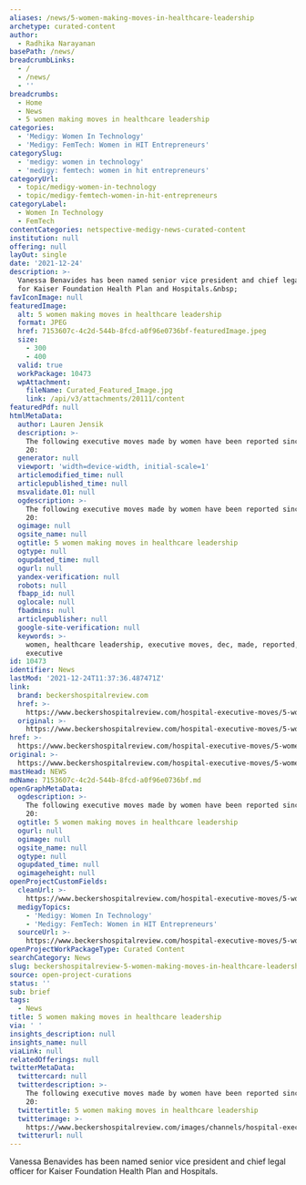 ```yaml
---
aliases: /news/5-women-making-moves-in-healthcare-leadership
archetype: curated-content
author:
  - Radhika Narayanan
basePath: /news/
breadcrumbLinks:
  - /
  - /news/
  - ''
breadcrumbs:
  - Home
  - News
  - 5 women making moves in healthcare leadership
categories:
  - 'Medigy: Women In Technology'
  - 'Medigy: FemTech: Women in HIT Entrepreneurs'
categorySlug:
  - 'medigy: women in technology'
  - 'medigy: femtech: women in hit entrepreneurs'
categoryUrl:
  - topic/medigy-women-in-technology
  - topic/medigy-femtech-women-in-hit-entrepreneurs
categoryLabel:
  - Women In Technology
  - FemTech
contentCategories: netspective-medigy-news-curated-content
institution: null
offering: null
layOut: single
date: '2021-12-24'
description: >-
  Vanessa Benavides has been named senior vice president and chief legal officer
  for Kaiser Foundation Health Plan and Hospitals.&nbsp;
favIconImage: null
featuredImage:
  alt: 5 women making moves in healthcare leadership
  format: JPEG
  href: 7153607c-4c2d-544b-8fcd-a0f96e0736bf-featuredImage.jpeg
  size:
    - 300
    - 400
  valid: true
  workPackage: 10473
  wpAttachment:
    fileName: Curated_Featured_Image.jpg
    link: /api/v3/attachments/20111/content
featuredPdf: null
htmlMetaData:
  author: Lauren Jensik
  description: >-
    The following executive moves made by women have been reported since Dec.
    20:
  generator: null
  viewport: 'width=device-width, initial-scale=1'
  articlemodified_time: null
  articlepublished_time: null
  msvalidate.01: null
  ogdescription: >-
    The following executive moves made by women have been reported since Dec.
    20:
  ogimage: null
  ogsite_name: null
  ogtitle: 5 women making moves in healthcare leadership
  ogtype: null
  ogupdated_time: null
  ogurl: null
  yandex-verification: null
  robots: null
  fbapp_id: null
  oglocale: null
  fbadmins: null
  articlepublisher: null
  google-site-verification: null
  keywords: >-
    women, healthcare leadership, executive moves, dec, made, reported,
    executive
id: 10473
identifier: News
lastMod: '2021-12-24T11:37:36.487471Z'
link:
  brand: beckershospitalreview.com
  href: >-
    https://www.beckershospitalreview.com/hospital-executive-moves/5-women-making-moves-in-healthcare-leadership-3.html
  original: >-
    https://www.beckershospitalreview.com/hospital-executive-moves/5-women-making-moves-in-healthcare-leadership-3.html
href: >-
  https://www.beckershospitalreview.com/hospital-executive-moves/5-women-making-moves-in-healthcare-leadership-3.html
original: >-
  https://www.beckershospitalreview.com/hospital-executive-moves/5-women-making-moves-in-healthcare-leadership-3.html
mastHead: NEWS
mdName: 7153607c-4c2d-544b-8fcd-a0f96e0736bf.md
openGraphMetaData:
  ogdescription: >-
    The following executive moves made by women have been reported since Dec.
    20:
  ogtitle: 5 women making moves in healthcare leadership
  ogurl: null
  ogimage: null
  ogsite_name: null
  ogtype: null
  ogupdated_time: null
  ogimageheight: null
openProjectCustomFields:
  cleanUrl: >-
    https://www.beckershospitalreview.com/hospital-executive-moves/5-women-making-moves-in-healthcare-leadership-3.html
  medigyTopics:
    - 'Medigy: Women In Technology'
    - 'Medigy: FemTech: Women in HIT Entrepreneurs'
  sourceUrl: >-
    https://www.beckershospitalreview.com/hospital-executive-moves/5-women-making-moves-in-healthcare-leadership-3.html
openProjectWorkPackageType: Curated Content
searchCategory: News
slug: beckershospitalreview-5-women-making-moves-in-healthcare-leadership
source: open-project-curations
status: ''
sub: brief
tags:
  - News
title: 5 women making moves in healthcare leadership
via: ' '
insights_description: null
insights_name: null
viaLink: null
relatedOfferings: null
twitterMetaData:
  twittercard: null
  twitterdescription: >-
    The following executive moves made by women have been reported since Dec.
    20:
  twittertitle: 5 women making moves in healthcare leadership
  twitterimage: >-
    https://www.beckershospitalreview.com/images/channels/hospital-executive-moves/5.jpg
  twitterurl: null
---
```

<p>Vanessa Benavides has been named senior vice president and chief legal officer for Kaiser Foundation Health Plan and Hospitals.</p><p><br>&nbsp;</p>